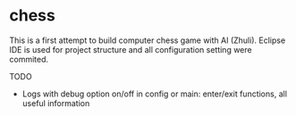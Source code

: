 # chess
This is a first attempt to build computer chess game with AI (Zhuli). Eclipse IDE is used for project structure and all configuration setting were commited.

TODO
- Logs with debug option on/off in config or main: enter/exit functions, all useful information
